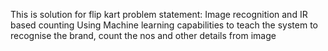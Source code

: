 This is solution for flip kart problem statement: Image recognition and IR based counting 
Using Machine learning capabilities to teach the system to recognise the brand, count the nos and other details from image





